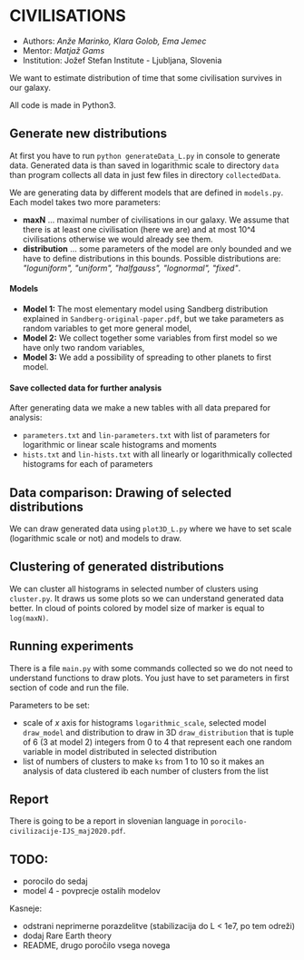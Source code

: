 # CIVILISATIONS

* Authors: *Anže Marinko, Klara Golob, Ema Jemec*
* Mentor: *Matjaž Gams*
* Institution: Jožef Stefan Institute - Ljubljana, Slovenia

We want to estimate distribution of time that some civilisation
survives in our galaxy.

All code is made in Python3.

## Generate new distributions

At first you have to run `python generateData_L.py` in console to generate data.
Generated data is than saved in logarithmic scale to directory
`data` than program collects all data in just few files in directory `collectedData`.

We are generating data by different models that are
defined in `models.py`. Each model takes two more parameters:
* **maxN** ... maximal number of civilisations in our galaxy. We assume
that there is at least one civilisation (here we are) and at most 10^4
civilisations otherwise we would already see them.
* **distribution** ... some parameters of the model are only bounded
and we have to define distributions in this bounds. Possible distributions are:
_"loguniform", "uniform", "halfgauss", "lognormal", "fixed"_.

#### Models

* **Model 1:** The most elementary model using Sandberg distribution explained
in `Sandberg-original-paper.pdf`, but we take parameters as random variables to
get more general model,
* **Model 2:** We collect together some variables from first model so
we have only two random variables,
* **Model 3:** We add a possibility of spreading to other
planets to first model.

#### Save collected data for further analysis

After generating data we make a new tables with all data prepared
for analysis:
* `parameters.txt` and `lin-parameters.txt` with list of parameters
for logarithmic or linear scale histograms and moments
* `hists.txt` and `lin-hists.txt` with all linearly or logarithmically
collected histograms for each of parameters

## Data comparison: Drawing of selected distributions

We can draw generated data using `plot3D_L.py` where
we have to set scale (logarithmic scale or not) and models
to draw.

## Clustering of generated distributions

We can cluster all histograms in selected number of clusters
using `cluster.py`. It draws us some plots so we can understand
generated data better. In cloud of points colored by model
size of marker is equal to `log(maxN)`.

## Running experiments

There is a file `main.py` with some commands collected
so we do not need to understand functions to draw plots.
You just have to set parameters in first section of code
and run the file.

Parameters to be set:

* scale of *x* axis for histograms `logarithmic_scale`,
selected model `draw_model` and distribution to draw
in 3D `draw_distribution` that is tuple of 6 (3 at model 2)
integers from 0 to 4 that represent each one random variable
in model distributed in selected distribution
* list of numbers of clusters to make `ks` from 1 to 10 so it
makes an analysis of data clustered ib each number of clusters
from the list

## Report

There is going to be a report in slovenian language in
`porocilo-civilizacije-IJS_maj2020.pdf`.

## TODO:

* porocilo do sedaj
* model 4 - povprecje ostalih modelov

Kasneje:
* odstrani neprimerne porazdelitve
(stabilizacija do L < 1e7, po tem odreži)
* dodaj Rare Earth theory
* README, drugo poročilo vsega novega
 